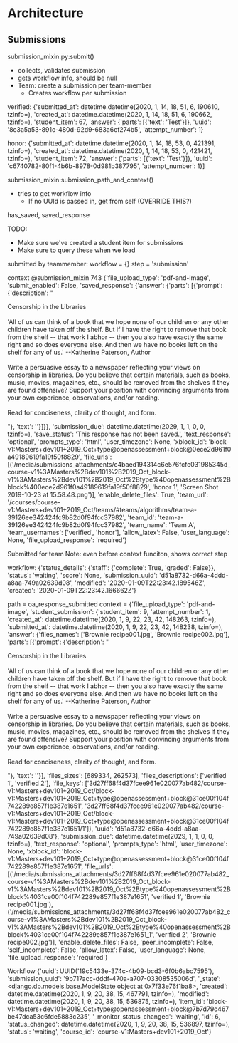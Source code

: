 # Architecture

## Submissions

submission_mixin.py:submit()
- collects, validates submission
- gets workflow info, should be null
- Team: create a submission per team-member
    - Creates workflow per submission

verified: {'submitted_at': datetime.datetime(2020, 1, 14, 18, 51, 6, 190610, tzinfo=<UTC>), 'created_at': datetime.datetime(2020, 1, 14, 18, 51, 6, 190662, tzinfo=<UTC>), 'student_item': 67, 'answer': {'parts': [{'text': 'Test'}]}, 'uuid': '8c3a5a53-891c-480d-92d9-683a6cf274b5', 'attempt_number': 1}

honor: {'submitted_at': datetime.datetime(2020, 1, 14, 18, 53, 0, 421391, tzinfo=<UTC>), 'created_at': datetime.datetime(2020, 1, 14, 18, 53, 0, 421421, tzinfo=<UTC>), 'student_item': 72, 'answer': {'parts': [{'text': 'Test'}]}, 'uuid': 'c6740782-80f1-4b6b-8978-0d981b387795', 'attempt_number': 1}]

submission_mixin:submission_path_and_context()
- tries to get workflow info
    - If no UUId is passed in, get from self (OVERRIDE THIS?)

has_saved, saved_response

TODO:
- Make sure we've created a student item for submissions
- Make sure to query these when we load

submitted by teammember:
    workflow = {}
    step = 'submission'

context @submission_mixin 743
{'file_upload_type': 'pdf-and-image', 'submit_enabled': False, 'saved_response': {'answer': {'parts': [{'prompt': {'description': "<p>Censorship in the Libraries<br /><br /> 'All of us can think of a book that we hope none of our children or any other children have taken off the shelf. But if I have the right to remove that book from the shelf -- that work I abhor -- then you also have exactly the same right and so does everyone else. And then we have no books left on the shelf for any of us.' --Katherine Paterson, Author<br /><br /> Write a persuasive essay to a newspaper reflecting your views on censorship in libraries. Do you believe that certain materials, such as books, music, movies, magazines, etc., should be removed from the shelves if they are found offensive? Support your position with convincing arguments from your own experience, observations, and/or reading.<br /><br /> Read for conciseness, clarity of thought, and form.</p>"}, 'text': ''}]}}, 'submission_due': datetime.datetime(2029, 1, 1, 0, 0, tzinfo=<UTC>), 'save_status': 'This response has not been saved.', 'text_response': 'optional', 'prompts_type': 'html', 'user_timezone': None, 'xblock_id': 'block-v1:Masters+dev101+2019_Oct+type@openassessment+block@0ece2d961f0a49189619fa19f50f8829', 'file_urls': [('/media/submissions_attachments/c4baed194314c6e576fcfc031985345d_course-v1%3AMasters%2Bdev101%2B2019_Oct_block-v1%3AMasters%2Bdev101%2B2019_Oct%2Btype%40openassessment%2Bblock%400ece2d961f0a49189619fa19f50f8829', 'honor 1', 'Screen Shot 2019-10-23 at 15.58.48.png')], 'enable_delete_files': True, 'team_url': '/courses/course-v1:Masters+dev101+2019_Oct/teams/#teams/algorithms/team-a-39126ee342424fc9b82d0f94fcc37982', 'team_id': 'team-a-39126ee342424fc9b82d0f94fcc37982', 'team_name': 'Team A', 'team_usernames': ['verified', 'honor'], 'allow_latex': False, 'user_language': None, 'file_upload_response': 'required'}


Submitted for team
Note: even before context funciton, shows correct step

workflow: {'status_details': {'staff': {'complete': True, 'graded': False}}, 'status': 'waiting', 'score': None, 'submission_uuid': 'd51a8732-d66a-4ddd-a8aa-749a02639d08', 'modified': '2020-01-09T22:23:42.189546Z', 'created': '2020-01-09T22:23:42.166662Z'}

path = oa_response_submitted
context = 
{'file_upload_type': 'pdf-and-image',
'student_submission': {'student_item': 9, 'attempt_number': 1, 'created_at': datetime.datetime(2020, 1, 9, 22, 23, 42, 148263, tzinfo=<UTC>), 'submitted_at': datetime.datetime(2020, 1, 9, 22, 23, 42, 148238, tzinfo=<UTC>), 'answer': {'files_names': ['Brownie recipe001.jpg', 'Brownie recipe002.jpg'], 'parts': [{'prompt': {'description': "<p>Censorship in the Libraries<br /><br /> 'All of us can think of a book that we hope none of our children or any other children have taken off the shelf. But if I have the right to remove that book from the shelf -- that work I abhor -- then you also have exactly the same right and so does everyone else. And then we have no books left on the shelf for any of us.' --Katherine Paterson, Author<br /><br /> Write a persuasive essay to a newspaper reflecting your views on censorship in libraries. Do you believe that certain materials, such as books, music, movies, magazines, etc., should be removed from the shelves if they are found offensive? Support your position with convincing arguments from your own experience, observations, and/or reading.<br /><br /> Read for conciseness, clarity of thought, and form.</p>"}, 'text': ''}], 'files_sizes': [689334, 262573], 'files_descriptions': ['verified 1', 'verified 2'], 'file_keys': ['3d27ff68f4d37fcee961e020077ab482/course-v1:Masters+dev101+2019_Oct/block-v1:Masters+dev101+2019_Oct+type@openassessment+block@31ce00f104f742289e857f1e387e1651', '3d27ff68f4d37fcee961e020077ab482/course-v1:Masters+dev101+2019_Oct/block-v1:Masters+dev101+2019_Oct+type@openassessment+block@31ce00f104f742289e857f1e387e1651/1']}, 'uuid': 'd51a8732-d66a-4ddd-a8aa-749a02639d08'}, 
'submission_due': datetime.datetime(2029, 1, 1, 0, 0, tzinfo=<UTC>),
'text_response': 'optional',
'prompts_type': 'html',
'user_timezone': None, 'xblock_id':
'block-v1:Masters+dev101+2019_Oct+type@openassessment+block@31ce00f104f742289e857f1e387e1651', 'file_urls': [('/media/submissions_attachments/3d27ff68f4d37fcee961e020077ab482_course-v1%3AMasters%2Bdev101%2B2019_Oct_block-v1%3AMasters%2Bdev101%2B2019_Oct%2Btype%40openassessment%2Bblock%4031ce00f104f742289e857f1e387e1651', 'verified 1', 'Brownie recipe001.jpg'), ('/media/submissions_attachments/3d27ff68f4d37fcee961e020077ab482_course-v1%3AMasters%2Bdev101%2B2019_Oct_block-v1%3AMasters%2Bdev101%2B2019_Oct%2Btype%40openassessment%2Bblock%4031ce00f104f742289e857f1e387e1651_1', 'verified 2', 'Brownie recipe002.jpg')], 'enable_delete_files': False, 'peer_incomplete': False, 'self_incomplete': False, 'allow_latex': False, 'user_language': None, 'file_upload_response': 'required'}

Workflow
{'uuid': UUID('19c5433e-374c-4b09-bcd3-6f0b6abc7595'), 'submission_uuid': '9b717acc-dddf-470a-a707-03308535006d', '_state': <django.db.models.base.ModelState object at 0x7f33e76f1ba8>, 'created': datetime.datetime(2020, 1, 9, 20, 38, 15, 467791, tzinfo=<UTC>), 'modified': datetime.datetime(2020, 1, 9, 20, 38, 15, 536875, tzinfo=<UTC>), 'item_id': 'block-v1:Masters+dev101+2019_Oct+type@openassessment+block@7b7d79c467be47dca53c6fde5883c235', '_monitor_status_changed': 'waiting', 'id': 6, 'status_changed': datetime.datetime(2020, 1, 9, 20, 38, 15, 536897, tzinfo=<UTC>), 'status': 'waiting', 'course_id': 'course-v1:Masters+dev101+2019_Oct'}